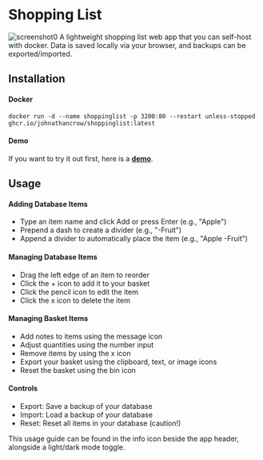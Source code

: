 # Shopping List
![screenshot0](https://github.com/user-attachments/assets/1f89c2b4-cb68-498b-b8de-448ddcc56f5c)
A lightweight shopping list web app that you can self-host with docker. Data is saved locally via your browser, and backups can be exported/imported.

## Installation
#### Docker
```
docker run -d --name shoppinglist -p 3200:80 --restart unless-stopped ghcr.io/johnathancrow/shoppinglist:latest
```

#### Demo
If you want to try it out first, here is a **[demo](http://shoppinglist-preview.netlify.app)**.

## Usage
#### Adding Database Items
- Type an item name and click Add or press Enter (e.g., "Apple")
- Prepend a dash to create a divider (e.g., "-Fruit")
- Append a divider to automatically place the item (e.g., "Apple -Fruit")
#### Managing Database Items
- Drag the left edge of an item to reorder
- Click the + icon to add it to your basket
- Click the pencil icon to edit the item
- Click the x icon to delete the item
#### Managing Basket Items
- Add notes to items using the message icon
- Adjust quantities using the number input
- Remove items by using the x icon
- Export your basket using the clipboard, text, or image icons
- Reset the basket using the bin icon
#### Controls
- Export: Save a backup of your database
- Import: Load a backup of your database
- Reset: Reset all items in your database (caution!)

This usage guide can be found in the info icon beside the app header, alongside a light/dark mode toggle.